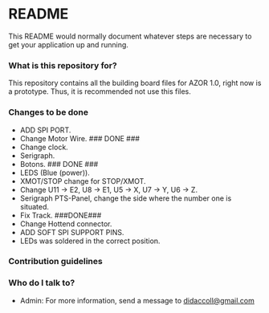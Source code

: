 # README #

This README would normally document whatever steps are necessary to get your application up and running.

### What is this repository for? ###

This repository contains all the building board files for AZOR 1.0, right now is a prototype. Thus, it is recommended not use this files. 

### Changes to be done ####

* ADD SPI PORT.
* Change Motor Wire. ### DONE ###
* Change clock.
* Serigraph.
* Botons. ### DONE ###
* LEDS (Blue (power)).
* XMOT/STOP change for STOP/XMOT.
* Change U11 -> E2, U8 -> E1, U5 -> X, U7 -> Y, U6 -> Z.
* Serigraph PTS-Panel, change the side where the number one is situated.
* Fix Track. ###DONE###
* Change Hottend connector.
* ADD SOFT SPI SUPPORT PINS.
* LEDs was soldered in the correct position. 




### Contribution guidelines ###


### Who do I talk to? ###

* Admin: For more information, send a message to didaccoll@gmail.com